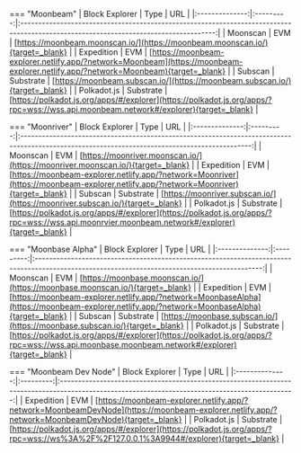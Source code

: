 === "Moonbeam"
    | Block Explorer |   Type    |                                                                 URL                                                                  |
    |:--------------:|:---------:|:------------------------------------------------------------------------------------------------------------------------------------:|
    |    Moonscan    |    EVM    |                            [https://moonbeam.moonscan.io/](https://moonbeam.moonscan.io/){target=_blank}                             |
    |   Expedition   |    EVM    |  [https://moonbeam-explorer.netlify.app/?network=Moonbeam](https://moonbeam-explorer.netlify.app/?network=Moonbeam){target=_blank}   |
    |    Subscan     | Substrate |                             [https://moonbeam.subscan.io/](https://moonbeam.subscan.io/){target=_blank}                              |
    |  Polkadot.js   | Substrate | [https://polkadot.js.org/apps/#/explorer](https://polkadot.js.org/apps/?rpc=wss://wss.api.moonbeam.network#/explorer){target=_blank} |

=== "Moonriver"
    | Block Explorer |   Type    |                                                                      URL                                                                       |
    |:--------------:|:---------:|:----------------------------------------------------------------------------------------------------------------------------------------------:|
    |    Moonscan    |    EVM    |                                [https://moonriver.moonscan.io/](https://moonriver.moonscan.io/){target=_blank}                                 |
    |   Expedition   |    EVM    |      [https://moonbeam-explorer.netlify.app/?network=Moonriver](https://moonbeam-explorer.netlify.app/?network=Moonriver){target=_blank}       |
    |    Subscan     | Substrate |                                 [https://moonriver.subscan.io/](https://moonriver.subscan.io/){target=_blank}                                  |
    |  Polkadot.js   | Substrate | [https://polkadot.js.org/apps/#/explorer](https://polkadot.js.org/apps/?rpc=wss://wss.api.moonrvier.moonbeam.network#/explorer){target=_blank} |

=== "Moonbase Alpha"
    | Block Explorer |   Type    |                                                                      URL                                                                      |
    |:--------------:|:---------:|:---------------------------------------------------------------------------------------------------------------------------------------------:|
    |    Moonscan    |    EVM    |                                 [https://moonbase.moonscan.io/](https://moonbase.moonscan.io/){target=_blank}                                 |
    |   Expedition   |    EVM    |  [https://moonbeam-explorer.netlify.app/?network=MoonbaseAlpha](https://moonbeam-explorer.netlify.app/?network=MoonbaseAlpha){target=_blank}  |
    |    Subscan     | Substrate |                                  [https://moonbase.subscan.io/](https://moonbase.subscan.io/){target=_blank}                                  |
    |  Polkadot.js   | Substrate | [https://polkadot.js.org/apps/#/explorer](https://polkadot.js.org/apps/?rpc=wss://wss.api.moonbase.moonbeam.network#/explorer){target=_blank} |

=== "Moonbeam Dev Node"
    | Block Explorer |   Type    |                                                                       URL                                                                       |
    |:--------------:|:---------:|:-----------------------------------------------------------------------------------------------------------------------------------------------:|
    |   Expedition   |    EVM    | [https://moonbeam-explorer.netlify.app/?network=MoonbeamDevNode](https://moonbeam-explorer.netlify.app/?network=MoonbeamDevNode){target=_blank} |
    |  Polkadot.js   | Substrate |     [https://polkadot.js.org/apps/#/explorer](https://polkadot.js.org/apps/?rpc=wss://ws%3A%2F%2F127.0.0.1%3A9944#/explorer){target=_blank}     |
